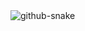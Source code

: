 <picture>
  <source media="(prefers-color-scheme: dark)" srcset="https://raw.githubusercontent.com/pavankallyaan/pavankallyaan/output/github-snake-dark.svg" />
  <source media="(prefers-color-scheme: light)" srcset="https://raw.githubusercontent.com/pavankallyaan/pavankallyaan/output/github-snake.svg" />
  <img alt="github-snake" src="https://raw.githubusercontent.com/pavankallyaan/pavankallyaan/output/github-snake.svg" />
</picture>

